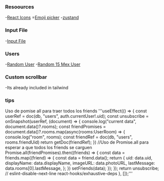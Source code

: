 ### Resoources
-[React Icons](https://react-icons.github.io/react-icons/)
=[Emoji picker](https://www.npmjs.com/package/emoji-picker-react)
-[zustand](https://zustand.docs.pmnd.rs/getting-started/introduction)

### Input File
-[Input File](https://github.com/shadcn-ui/ui/discussions/2137)

### Users
-[Random User](https://randomuser.me/api)
-[Random 15 Mex User](https://randomuser.me/api/?results=15&nat=mx)

### Custom scrollbar
-Its already included in tailwind

### tips
Uso de pomise all para traer todos los friends
 '''useEffect(() => {
    const userRef = doc(db, "users", auth.currentUser!.uid);
    const unsubscribe = onSnapshot(userRef, (document) => {
      console.log("current data", document.data()?.rooms);
      const friendPromises = document.data()?.rooms.map(async(rooms:UserRoom) => {
        console.log("room", rooms);
        const friendRef = doc(db, "users", rooms.friendUid)
        return getDoc(friendRef);
      })
      //Uso de Promise.all para esperar a que todos los friends se carguen
      Promise.all(friendPromises).then((friends) => {
        const data = friends.map((friend) => {
          const data = friend.data();
          return {
            uid: data.uid,
            displayName: data.displayName,
            imageURL: data.photoURL,
            lastMessage: data.rooms[0].lastMessage,
          };
        })
        setFriends(data);
      });
    });
    return unsubscribe;
  // eslint-disable-next-line react-hooks/exhaustive-deps
  }, []);'''